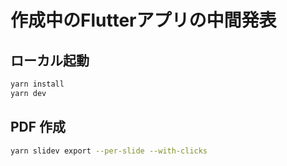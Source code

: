 # 作成中のFlutterアプリの中間発表

## ローカル起動

```bash
yarn install
yarn dev
```

## PDF 作成

```bash
yarn slidev export --per-slide --with-clicks
```
